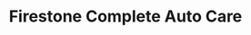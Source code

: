 ---
title: "Firestone Complete Auto Care"
url: /hurst/firestone-complete-auto-care/
shop: Autowerkstatt
---